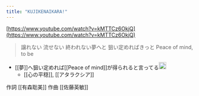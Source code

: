 ```yaml
---
title: "KUJIKENAIKARA!"
---
```


[https://www.youtube.com/watch?v=kMTTCz6OkjQ](https://www.youtube.com/watch?v=kMTTCz6OkjQ)

> 譲れない 流せない 終われない夢へと 狙い定めればきっと Peace of mind, to be
- [[夢]]へ狙い定めれば[[Peace of mind]]が得られると言ってる<img src='https://scrapbox.io/api/pages/nishio/nishio/icon' alt='nishio.icon' height="19.5"/>
    - [[心の平穏]], [[アタラクシア]]

作詞 [[有森聡美]] 作曲 [[佐藤英敏]]
